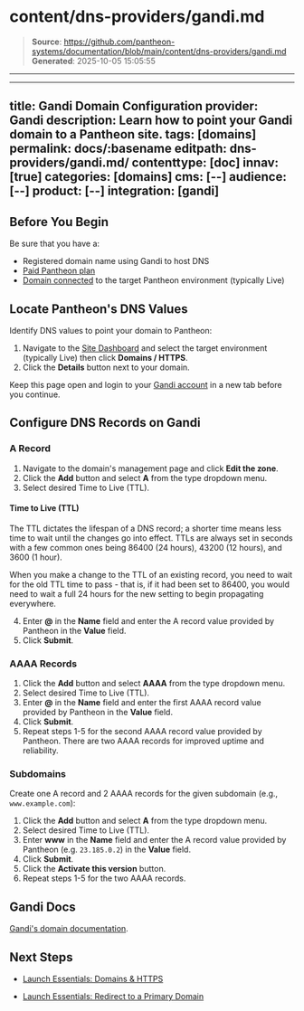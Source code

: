 # content/dns-providers/gandi.md

> **Source**: https://github.com/pantheon-systems/documentation/blob/main/content/dns-providers/gandi.md
> **Generated**: 2025-10-05 15:05:55

---

---
title: Gandi Domain Configuration
provider: Gandi
description: Learn how to point your Gandi domain to a Pantheon site.
tags: [domains]
permalink: docs/:basename
editpath: dns-providers/gandi.md/
contenttype: [doc]
innav: [true]
categories: [domains]
cms: [--]
audience: [--]
product: [--]
integration: [gandi]
---
## Before You Begin
Be sure that you have a:


- Registered domain name using Gandi to host DNS
- [Paid Pantheon plan](/guides/launch/plans)
- [Domain connected](/guides/launch/domains) to the target Pantheon environment (typically Live)

## Locate Pantheon's DNS Values
Identify DNS values to point your domain to Pantheon:

1. Navigate to the [Site Dashboard](/guides/account-mgmt/workspace-sites-teams/sites#site-dashboard) and select the target environment (typically <Icon icon="wavePulse" /> Live) then click **<Icon icon="global" /> Domains / HTTPS**.
2. Click the **Details** button next to your domain.

Keep this page open and login to your [Gandi account](https://id.gandi.net/en/login) in a new tab before you continue.

## Configure DNS Records on Gandi

### A Record
1. Navigate to the domain's management page and click **Edit the zone**.
2. Click the **Add** button and select **A** from the type dropdown menu.
3. Select desired Time to Live (TTL).

  <Accordion title="Learn More" id="ttl" icon="info-sign">

  #### Time to Live (TTL)

  The TTL dictates the lifespan of a DNS record; a shorter time means less time to wait until the changes go into effect. TTLs are always set in seconds with a few common ones being 86400 (24 hours),  43200 (12 hours), and 3600 (1 hour).

  When you make a change to the TTL of an existing record, you need to wait for the old TTL time to pass - that is, if it had been set to 86400, you would need to wait a full 24 hours for the new setting to begin propagating everywhere.

  </Accordion>

4. Enter **@** in the **Name** field and enter the A record value provided by Pantheon in the **Value** field.
6. Click **Submit**.

### AAAA Records
1. Click the **Add** button and select **AAAA** from the type dropdown menu.
2. Select desired Time to Live (TTL).
3. Enter **@** in the **Name** field and enter the first AAAA record value provided by Pantheon in the **Value** field.
4. Click **Submit**.
5. Repeat steps 1-5 for the second AAAA record value provided by Pantheon. There are two AAAA records for improved uptime and reliability.

### Subdomains
Create one A record and 2 AAAA records for the given subdomain (e.g., `www.example.com`):

1. Click the **Add** button and select **A** from the type dropdown menu.
2. Select desired Time to Live (TTL).
3. Enter **www** in the **Name** field and enter the A record value provided by Pantheon (e.g. `23.185.0.2`) in the **Value** field.
4. Click **Submit**.
5. Click the **Activate this version** button.
6. Repeat steps 1-5 for the two AAAA records.


## Gandi Docs

[Gandi's domain documentation](https://docs.gandi.net/en/domain_names/).

## Next Steps

* [Launch Essentials: Domains & HTTPS](/guides/launch/domains)

* [Launch Essentials: Redirect to a Primary Domain](/guides/launch/redirects)
